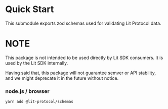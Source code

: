 # Quick Start

This submodule exports zod schemas used for validating Lit Protocol data.

# NOTE

This package is not intended to be used directly by Lit SDK consumers. It is used by the Lit SDK internally.

Having said that, this package will not guarantee semver or API stability, and we might deprecate it in the future without notice.

### node.js / browser

```
yarn add @lit-protocol/schemas
```

